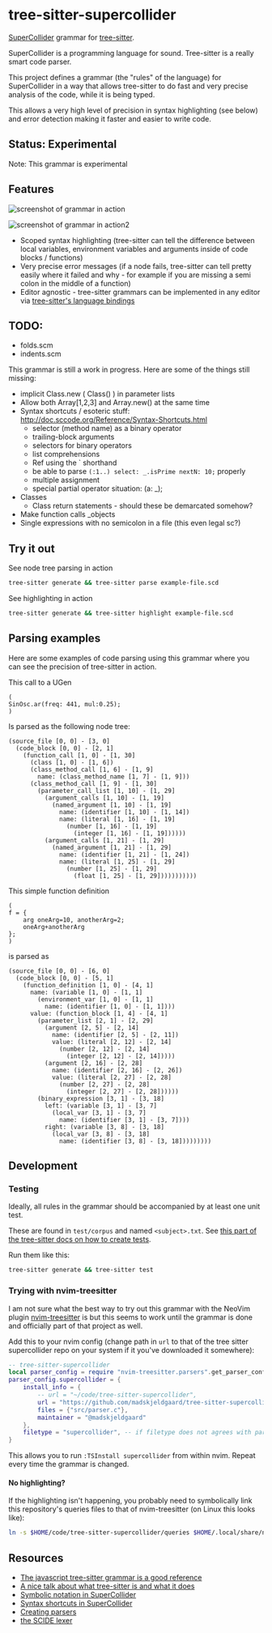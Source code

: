 # tree-sitter-supercollider
[SuperCollider](https://supercollider.github.io/) grammar for [tree-sitter](https://github.com/tree-sitter/tree-sitter).

SuperCollider is a programming language for sound. Tree-sitter is a really smart code parser.

This project defines a grammar (the "rules" of the language) for SuperCollider in a way that allows tree-sitter to do fast and very precise analysis of the code, while it is being typed. 

This allows a very high level of precision in syntax highlighting (see below) and error detection making it faster and easier to write code. 

## Status: Experimental
Note: This grammar is experimental

## Features

![screenshot of grammar in action](/assets/screen1.png)

![screenshot of grammar in action2](/assets/benjolin.png)


- Scoped syntax highlighting (tree-sitter can tell the difference between local variables, environment variables and arguments inside of code blocks / functions)
- Very precise error messages (if a node fails, tree-sitter can tell pretty easily where it failed and why - for example if you are missing a semi colon in the middle of a function)
- Editor agnostic - tree-sitter grammars can be implemented in any editor via [tree-sitter's language bindings](https://tree-sitter.github.io/tree-sitter/using-parsers)

## TODO:

- folds.scm
- indents.scm

This grammar is still a work in progress. Here are some of the things still missing:

- implicit Class.new ( Class() ) in parameter lists
- Allow both Array[1,2,3] and Array.new() at the same time
- Syntax shortcuts / esoteric stuff: http://doc.sccode.org/Reference/Syntax-Shortcuts.html
	- selector (method name) as a binary operator
	- trailing-block arguments
	- selectors for binary operators
	- list comprehensions
	- Ref using the \` shorthand
	- be able to parse `(:1..) select: _.isPrime nextN: 10;` properly
	- multiple assignment
	- special partial operator situation: (a: _);
- Classes
	- Class return statements - should these be demarcated somehow?
- Make function calls _objects
- Single expressions with no semicolon in a file (this even legal sc?)

## Try it out

See node tree parsing in action
```bash
tree-sitter generate && tree-sitter parse example-file.scd
```
See highlighting in action
```bash
tree-sitter generate && tree-sitter highlight example-file.scd
```

## Parsing examples

Here are some examples of code parsing using this grammar where you can see the precision of tree-sitter in action.

This call to a UGen
```
(
SinOsc.ar(freq: 441, mul:0.25);
)
```
Is parsed as the following node tree:

```
(source_file [0, 0] - [3, 0]
  (code_block [0, 0] - [2, 1]
    (function_call [1, 0] - [1, 30]
      (class [1, 0] - [1, 6])
      (class_method_call [1, 6] - [1, 9]
        name: (class_method_name [1, 7] - [1, 9]))
      (class_method_call [1, 9] - [1, 30]
        (parameter_call_list [1, 10] - [1, 29]
          (argument_calls [1, 10] - [1, 19]
            (named_argument [1, 10] - [1, 19]
              name: (identifier [1, 10] - [1, 14])
              name: (literal [1, 16] - [1, 19]
                (number [1, 16] - [1, 19]
                  (integer [1, 16] - [1, 19])))))
          (argument_calls [1, 21] - [1, 29]
            (named_argument [1, 21] - [1, 29]
              name: (identifier [1, 21] - [1, 24])
              name: (literal [1, 25] - [1, 29]
                (number [1, 25] - [1, 29]
                  (float [1, 25] - [1, 29]))))))))))
```
This simple function definition 
```
(
f = {
	arg oneArg=10, anotherArg=2; 
	oneArg+anotherArg 
};
)
```
is parsed as
```
(source_file [0, 0] - [6, 0]
  (code_block [0, 0] - [5, 1]
    (function_definition [1, 0] - [4, 1]
      name: (variable [1, 0] - [1, 1]
        (environment_var [1, 0] - [1, 1]
          name: (identifier [1, 0] - [1, 1])))
      value: (function_block [1, 4] - [4, 1]
        (parameter_list [2, 1] - [2, 29]
          (argument [2, 5] - [2, 14]
            name: (identifier [2, 5] - [2, 11])
            value: (literal [2, 12] - [2, 14]
              (number [2, 12] - [2, 14]
                (integer [2, 12] - [2, 14]))))
          (argument [2, 16] - [2, 28]
            name: (identifier [2, 16] - [2, 26])
            value: (literal [2, 27] - [2, 28]
              (number [2, 27] - [2, 28]
                (integer [2, 27] - [2, 28])))))
        (binary_expression [3, 1] - [3, 18]
          left: (variable [3, 1] - [3, 7]
            (local_var [3, 1] - [3, 7]
              name: (identifier [3, 1] - [3, 7])))
          right: (variable [3, 8] - [3, 18]
            (local_var [3, 8] - [3, 18]
              name: (identifier [3, 8] - [3, 18]))))))))
```

## Development

### Testing

Ideally, all rules in the grammar should be accompanied by at least one unit test. 

These are found in `test/corpus` and named `<subject>.txt`. See [this part of the tree-sitter docs on how to create tests](https://tree-sitter.github.io/tree-sitter/creating-parsers#command-test).

Run them like this:
```bash
tree-sitter generate && tree-sitter test
```

### Trying with nvim-treesitter

I am not sure what the best way to try out this grammar with the NeoVim plugin [nvim-treesitter](https://github.com/nvim-treesitter/nvim-treesitter) is but this seems to work until the grammar is done and officially part of that project as well. 

Add this to your nvim config (change path in `url` to that of the tree sitter supercollider repo on your system if it you've downloaded it somewhere):

```lua
-- tree-sitter-supercollider
local parser_config = require "nvim-treesitter.parsers".get_parser_configs()
parser_config.supercollider = {
	install_info = {
		-- url = "~/code/tree-sitter-supercollider",
		url = "https://github.com/madskjeldgaard/tree-sitter-supercollider",
		files = {"src/parser.c"},
		maintainer = "@madskjeldgaard"
	},
	filetype = "supercollider", -- if filetype does not agrees with parser name
}
```

This allows you to run `:TSInstall supercollider` from within nvim. Repeat every time the grammar is changed.

#### No highlighting?
If the highlighting isn't happening, you probably need to symbolically link this repository's queries files to that of nvim-treesitter (on Linux this looks like):

```bash
ln -s $HOME/code/tree-sitter-supercollider/queries $HOME/.local/share/nvim/plugged/nvim-treesitter/queries/supercollider
```

## Resources

- [The javascript tree-sitter grammar is a good reference](https://github.com/tree-sitter/tree-sitter-javascript)
- [A nice talk about what tree-sitter is and what it does](https://www.youtube.com/watch?v=Jes3bD6P0To)
- [Symbolic notation in SuperCollider](http://doc.sccode.org/Overviews/SymbolicNotations.html)
- [Syntax shortcuts in SuperCollider](http://doc.sccode.org/Reference/Syntax-Shortcuts.html)
- [Creating parsers](https://tree-sitter.github.io/tree-sitter/creating-parsers)
- [the SCIDE lexer](https://github.com/supercollider/supercollider/blob/608bb981162c2c26f0a32c09d82557b29774a32e/editors/sc-ide/core/sc_lexer.cpp) 

